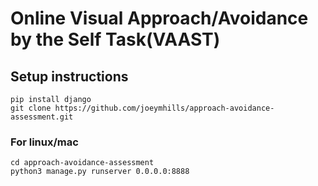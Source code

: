 # Online Visual Approach/Avoidance by the Self Task(VAAST)
## Setup instructions
```
pip install django
git clone https://github.com/joeymhills/approach-avoidance-assessment.git
```
### For linux/mac
```
cd approach-avoidance-assessment
python3 manage.py runserver 0.0.0.0:8888
```
